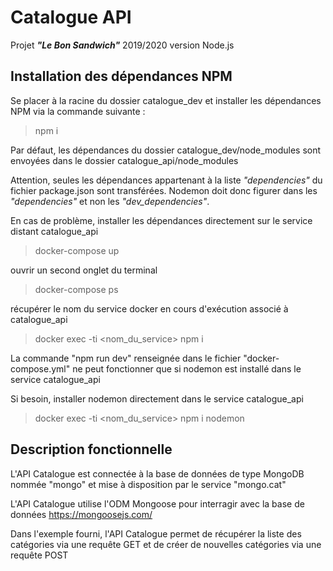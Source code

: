 # Catalogue API

Projet **_"Le Bon Sandwich"_** 2019/2020 version Node.js

## Installation des dépendances NPM

Se placer à la racine du dossier catalogue_dev et installer les dépendances NPM via la commande suivante :

> npm i

Par défaut, les dépendances du dossier catalogue_dev/node_modules sont envoyées dans le dossier catalogue_api/node_modules

Attention, seules les dépendances appartenant à la liste _"dependencies"_ du fichier package.json sont transférées. Nodemon doit donc figurer dans les _"dependencies"_ et non les _"dev_dependencies"_.

En cas de problème, installer les dépendances directement sur le service distant catalogue_api

> docker-compose up

ouvrir un second onglet du terminal

> docker-compose ps

récupérer le nom du service docker en cours d'exécution associé à catalogue_api

> docker exec -ti <nom_du_service> npm i

La commande "npm run dev" renseignée dans le fichier "docker-compose.yml" ne peut fonctionner que si nodemon est installé dans le service catalogue_api

Si besoin, installer nodemon directement dans le service catalogue_api

> docker exec -ti <nom_du_service> npm i nodemon

## Description fonctionnelle

L'API Catalogue est connectée à la base de données de type MongoDB nommée "mongo" et mise à disposition par le service "mongo.cat"

L'API Catalogue utilise l'ODM Mongoose pour interragir avec la base de données https://mongoosejs.com/

Dans l'exemple fourni, l'API Catalogue permet de récupérer la liste des catégories via une requête GET et de créer de nouvelles catégories via une requête POST
